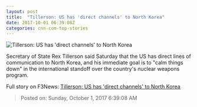 ```yaml
---
layout: post
title:  "Tillerson: US has 'direct channels' to North Korea"
date: 2017-10-01 06:39:08Z
categories: cnn-com-top-stories
---
```


![Tillerson: US has 'direct channels' to North Korea](http://i2.cdn.cnn.com/cnnnext/dam/assets/170920211815-rex-tillerson-super-tease.jpg)

Secretary of State Rex Tillerson said Saturday that the US has direct lines of communication to North Korea, and his immediate goal is to "calm things down" in the international standoff over the country's nuclear weapons program.


Full story on F3News: [Tillerson: US has 'direct channels' to North Korea](http://www.f3nws.com/n/UnJRfG)

> Posted on: Sunday, October 1, 2017 6:39:08 AM
